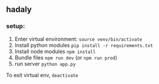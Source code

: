 ## hadaly
### setup:
1. Enter virtual environment:
`source venv/bin/activate`
2. Install python modules
`pip install -r requirements.txt`
3. Install node modules
`npm install`
4. Bundle files
`npm run dev` (or `npm run prod`)
5. run server
`python app.py`

To exit virtual env, `deactivate`
